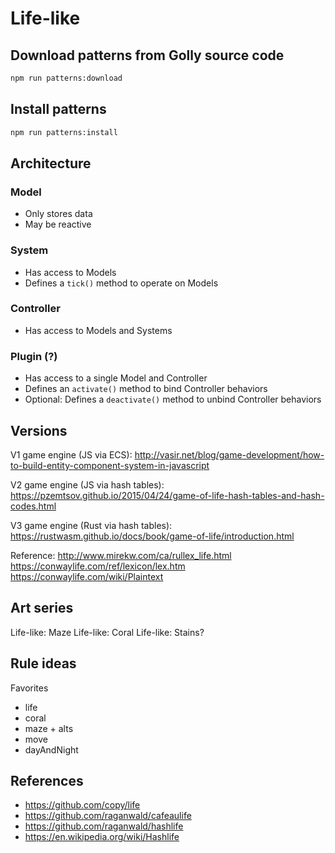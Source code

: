 # Life-like

## Download patterns from Golly source code

```sh
npm run patterns:download
```

## Install patterns

```sh
npm run patterns:install
```

## Architecture

### Model

- Only stores data
- May be reactive

### System

- Has access to Models
- Defines a `tick()` method to operate on Models

### Controller

- Has access to Models and Systems

### Plugin (?)

- Has access to a single Model and Controller
- Defines an `activate()` method to bind Controller behaviors
- Optional: Defines a `deactivate()` method to unbind Controller behaviors

## Versions

V1 game engine (JS via ECS):
http://vasir.net/blog/game-development/how-to-build-entity-component-system-in-javascript

V2 game engine (JS via hash tables):
https://pzemtsov.github.io/2015/04/24/game-of-life-hash-tables-and-hash-codes.html

V3 game engine (Rust via hash tables):
https://rustwasm.github.io/docs/book/game-of-life/introduction.html

Reference:
http://www.mirekw.com/ca/rullex_life.html
https://conwaylife.com/ref/lexicon/lex.htm
https://conwaylife.com/wiki/Plaintext

## Art series

Life-like: Maze
Life-like: Coral
Life-like: Stains?

## Rule ideas

Favorites

- life
- coral
- maze + alts
- move
- dayAndNight

## References

- https://github.com/copy/life
- https://github.com/raganwald/cafeaulife
- https://github.com/raganwald/hashlife
- https://en.wikipedia.org/wiki/Hashlife
